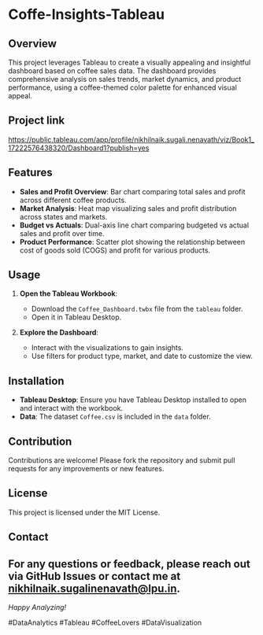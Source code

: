 # Coffe-Insights-Tableau

## Overview
This project leverages Tableau to create a visually appealing and insightful dashboard based on coffee sales data. The dashboard provides comprehensive analysis on sales trends, market dynamics, and product performance, using a coffee-themed color palette for enhanced visual appeal.

## Project link
https://public.tableau.com/app/profile/nikhilnaik.sugali.nenavath/viz/Book1_17222576438320/Dashboard1?publish=yes

## Features
- **Sales and Profit Overview**: Bar chart comparing total sales and profit across different coffee products.
- **Market Analysis**: Heat map visualizing sales and profit distribution across states and markets.
- **Budget vs Actuals**: Dual-axis line chart comparing budgeted vs actual sales and profit over time.
- **Product Performance**: Scatter plot showing the relationship between cost of goods sold (COGS) and profit for various products.

## Usage
1. **Open the Tableau Workbook**:
   - Download the `Coffee_Dashboard.twbx` file from the `tableau` folder.
   - Open it in Tableau Desktop.

2. **Explore the Dashboard**:
   - Interact with the visualizations to gain insights.
   - Use filters for product type, market, and date to customize the view.
## Installation
- **Tableau Desktop**: Ensure you have Tableau Desktop installed to open and interact with the workbook.
- **Data**: The dataset `Coffee.csv` is included in the `data` folder.
## Contribution
Contributions are welcome! Please fork the repository and submit pull requests for any improvements or new features.
## License
This project is licensed under the MIT License.
## Contact
For any questions or feedback, please reach out via GitHub Issues or contact me at nikhilnaik.sugalinenavath@lpu.in.
---

*Happy Analyzing!*

#DataAnalytics #Tableau #CoffeeLovers #DataVisualization
